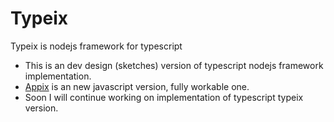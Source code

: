 # Typeix
Typeix is nodejs framework for typescript

* This is an dev design (sketches) version of typescript nodejs framework implementation.
* [Appix](https://github.com/igorzg/appix) is an new javascript version, fully workable one.
* Soon I will continue working on implementation of typescript typeix version.


